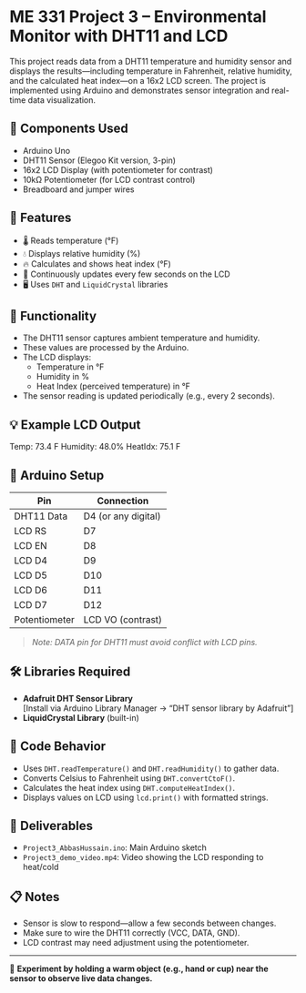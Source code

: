 # ME 331 Project 3 – Environmental Monitor with DHT11 and LCD

This project reads data from a DHT11 temperature and humidity sensor and displays the results—including temperature in Fahrenheit, relative humidity, and the calculated heat index—on a 16x2 LCD screen. The project is implemented using Arduino and demonstrates sensor integration and real-time data visualization.

## 🔧 Components Used

- Arduino Uno
- DHT11 Sensor (Elegoo Kit version, 3-pin)
- 16x2 LCD Display (with potentiometer for contrast)
- 10kΩ Potentiometer (for LCD contrast control)
- Breadboard and jumper wires

## 📌 Features

- 🌡️ Reads temperature (°F)
- 💧 Displays relative humidity (%)
- 🔥 Calculates and shows heat index (°F)
- 🔁 Continuously updates every few seconds on the LCD
- 🖥️ Uses `DHT` and `LiquidCrystal` libraries

## 🧪 Functionality

- The DHT11 sensor captures ambient temperature and humidity.
- These values are processed by the Arduino.
- The LCD displays:
  - Temperature in °F
  - Humidity in %
  - Heat Index (perceived temperature) in °F
- The sensor reading is updated periodically (e.g., every 2 seconds).

## 💡 Example LCD Output

Temp: 73.4 F
Humidity: 48.0%
HeatIdx: 75.1 F


## 🔄 Arduino Setup

| Pin        | Connection           |
|------------|----------------------|
| DHT11 Data | D4 (or any digital)  |
| LCD RS     | D7                   |
| LCD EN     | D8                   |
| LCD D4     | D9                   |
| LCD D5     | D10                  |
| LCD D6     | D11                  |
| LCD D7     | D12                  |
| Potentiometer | LCD VO (contrast) |

> *Note: DATA pin for DHT11 must avoid conflict with LCD pins.*

## 🛠️ Libraries Required

- **Adafruit DHT Sensor Library**  
  [Install via Arduino Library Manager → “DHT sensor library by Adafruit”]
- **LiquidCrystal Library** (built-in)

## 💬 Code Behavior

- Uses `DHT.readTemperature()` and `DHT.readHumidity()` to gather data.
- Converts Celsius to Fahrenheit using `DHT.convertCtoF()`.
- Calculates the heat index using `DHT.computeHeatIndex()`.
- Displays values on LCD using `lcd.print()` with formatted strings.

## 🎥 Deliverables

- `Project3_AbbasHussain.ino`: Main Arduino sketch
- `Project3_demo_video.mp4`: Video showing the LCD responding to heat/cold

## 📋 Notes

- Sensor is slow to respond—allow a few seconds between changes.
- Make sure to wire the DHT11 correctly (VCC, DATA, GND).
- LCD contrast may need adjustment using the potentiometer.

---

🧪 **Experiment by holding a warm object (e.g., hand or cup) near the sensor to observe live data changes.**
